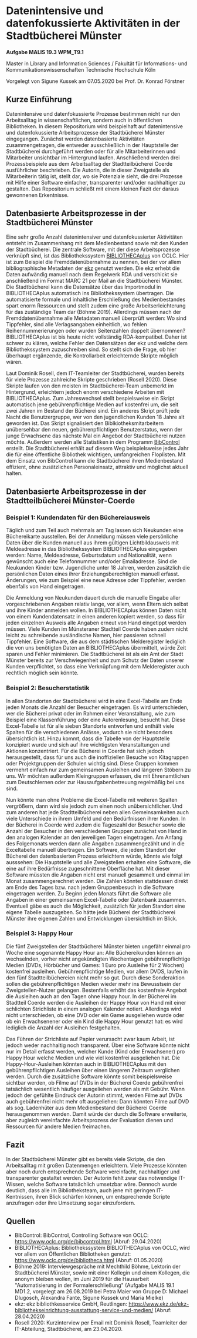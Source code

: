 # Datenintensive und datenfokussierte Aktivitäten in der Stadtbücherei Münster

**Aufgabe MALIS 19.3 WPM_T9.1**

Master in Library and Information Sciences / Fakultät für Informations- und Kommunikationswissenschaften Technische Hochschule Köln

Vorgelegt von Sigune Kussek am 07.05.2020 bei Prof. Dr. Konrad Förstner

## Kurze Einführung
Datenintensive und datenfokussierte Prozesse bestimmen nicht nur den Arbeitsalltag in wissenschaftlichen, sondern auch in öffentlichen Bibliotheken. In diesem Repositorium wird beispielhaft auf datenintensive und datenfokussierte Arbeitsprozesse der Stadtbücherei Münster eingegangen. Zunächst werden datenbasierte Aktivitäten zusammengetragen, die entweder ausschließlich in der Hauptstelle der Stadtbücherei durchgeführt werden oder für alle Mitarbeiterinnen und Mitarbeiter unsichtbar im Hintergrund laufen. Anschließend werden drei Prozessbeispiele aus dem Arbeitsalltag der Stadtteilbücherei Coerde ausführlicher beschrieben. Die Autorin, die in dieser Zweigstelle als Mitarbeiterin tätig ist, stellt dar, wo sie Potenziale sieht, die drei Prozesse mit Hilfe einer Software einfacher, transparenter und/oder nachhaltiger zu gestalten. Das Repositorium schließt mit einem kleinen Fazit der daraus gewonnenen Erkentnisse.


## Datenbasierte Arbeitsprozesse in der Stadtbücherei Münster
Eine sehr große Anzahl datenintensiver und datenfokussierter Aktivitäten entsteht im Zusammenhang mit dem Medienbestand sowie mit den Kunden der Stadtbücherei. Die zentrale Software, mit der diese Arbeitsprozesse verknüpft sind, ist das Bibliothekssystem [BIBLIOTHECAplus](https://www.oclc.org/de/bibliotheca.html) von OCLC. Hier ist zum Beispiel die Fremddatenübernahme zu nennen, bei der vor allem bibliographische Metadaten der [ekz](https://www.ekz.de/ekz-bibliothekseinrichtung-ausstattung-service-und-medien/) genutzt werden. Die ekz erhebt die Daten aufwändig manuell nach dem Regelwerk RDA und verschickt sie anschließend im Format MARC 21 per Mail an die Stadtbücherei Münster. Die Stadtbücherei kann die Datensätze über das Importmodul in BIBLIOTHECAplus automatisch ins Bibliothekssystem übertragen. Die automatisierte formale und inhaltliche Erschließung des Medienbestandes spart enorm Ressourcen und stellt zudem eine große Arbeitserleichterung für das zuständige Team dar (Böhme 2019). Allerdings müssen nach der Fremddatenübernahme alle Metadaten manuell überprüft werden: Wo sind Tippfehler, sind alle Verlagsangaben einheitlich, wo fehlen Reihennummerierungen oder wurden Seitenzahlen doppelt übernommen? BIBLIOTHECAplus ist bis heute nicht vollständig RDA-kompatibel. Daher ist schwer zu klären, welche Fehler den Datensätzen der ekz und welche dem Bibliothekssystem zuzuschreiben sind. So stellt sich die Frage, ob hier überhaupt ergänzende, die Kontrollarbeit erleichternde Skripte möglich wären.

Laut Dominik Rosell, dem IT-Teamleiter der Stadtbücherei, wurden bereits für viele Prozesse zahlreiche Skripte geschrieben (Rosell 2020). Diese Skripte laufen von den meisten im Stadtbücherei-Team unbemerkt im Hintergrund, erleichtern jedoch enorm verschiedene Arbeiten mit BIBLIOTHECAplus. Zum Jahreswechsel stellt bespielsweise ein Skript automatisch jene gebührenpflichtige Medien auf kostenfrei um, die seit zwei Jahren im Bestand der Bücherei sind. Ein anderes Skript prüft jede Nacht die Benutzergruppe, wer von den jugendlichen Kunden 18 Jahre alt geworden ist. Das Skript signalisiert den Biblkiotheksmitarbeitern unübersehbar den neuen, gebührenpflichtigen Benutzerstatus, wenn der junge Erwachsene das nächste Mal ein Angebot der Stadtbücherei nutzen möchte. Außerdem werden alle Statistiken in dem Programm [BibControl](https://www.oclc.org/de/bibcontrol.html) erstellt. Die Stadtbücherei erhält auf diesem Weg beispielsweise jedes Jahr die für eine öffentliche Bibliothek wichtigen, umfangreichen Floplisten. Mit dem Einsatz von BibControl kann die Stadtbücherei ihren Medienbestand effizient, ohne zusätzlichen Personaleinsatz, attraktiv und möglichst aktuell halten.

## Datenbasierte Arbeitsprozesse in der Stadtteilbücherei Münster-Coerde

### Beispiel 1: Kundendaten für den Büchereiausweis
Täglich und zum Teil auch mehrmals am Tag lassen sich Neukunden eine Büchereikarte ausstellen. Bei der Anmeldung müssen viele persönliche Daten über die Kunden manuell aus ihrem gültigen Lichtbildausweis mit Meldeadresse in das Bibliothekssystem BIBLIOTHECAplus eingegeben werden: Name, Meldeadresse, Geburtsdatum und Nationalität, wenn gewünscht auch eine Telefonnummer und/oder Emailadresse. Sind die Neukunden Kinder bzw. Jugendliche unter 18 Jahren, werden zusätzlich die persönlichen Daten eines ihrer Erziehungsberechtigten manuell erfasst. Änderungen, wie zum Beispiel eine neue Adresse oder Tippfehler, werden ebenfalls von Hand eingetragen.

Die Anmeldung von Neukunden dauert durch die manuelle Eingabe aller vorgeschriebenen Angaben relativ lange, vor allem, wenn Eltern sich selbst und ihre Kinder anmelden wollen. In BIBLIOTHECAplus können Daten nicht von einem Kundendatensatz in einen anderen kopiert werden, so dass für jeden einzelnen Ausweis alle Angaben erneut von Hand eingetippt werden müssen. Viele Kunden im Münsteraner Stadtteil Coerde haben zudem nicht leicht zu schreibende ausländische Namen, hier passieren schnell Tippfehler. Eine Software, die aus dem städtischen Melderegister lediglich die von uns benötigten Daten an BIBLIOTHECAplus übermittelt, würde Zeit sparen und Fehler minimieren. Die Stadtbücherei ist als ein Amt der Stadt Münster bereits zur Verschwiegenheit und zum Schutz der Daten unserer Kunden verpflichtet, so dass eine Verknüpfung mit dem Melderegister auch rechtlich möglich sein könnte.

### Beispiel 2: Besucherstatistik
In allen Standorten der Stadtbücherei wird in eine Excel-Tabelle am Ende jeden Monats die Anzahl der Besucher eingetragen. Es wird unterschieden, wer die Bücherei privat oder im Rahmen einer Veranstaltung, wie zum Beispiel eine Klassenführung oder eine Autorenlesung, besucht hat. Diese Excel-Tabelle ist für alle sieben Standorte entworfen und enthält viele Spalten für die verschiedenen Anlässe, wodurch sie nicht besonders übersichtlich ist. Hinzu kommt, dass die Tabelle von der Hauptstelle konzipiert wurde und sich auf ihre wichtigsten Veranstaltungen und Aktionen konzentriert. Für die Bücherei in Coerde hat sich jedoch herausgestellt, dass für uns auch die inoffiziellen Besuche von Kitagruppen oder Projektgruppen der Schulen wichtig sind. Diese Gruppen kommen vermehrt einfach nur zum gemeinsamen Ausleihen und längeren Stöbern zu uns. Wir möchten außerdem Kleingruppen erfassen, die mit Ehrenamtlichen zum Deutschlernen oder zur Hausaufgabenbetreuung regelmäßig bei uns sind.

Nun könnte man ohne Probleme die Excel-Tabelle mit weiteren Spalten vergrößern, dann wird sie jedoch zum einen noch unübersichtlicher. Und zum anderen hat jede Stadtteilbücherei neben allen Gemeinsamkeiten auch viele Unterschiede in ihrem Umfeld und den Bedürfnissen ihrer Kunden. In der Bücherei in Coerde wird zudem die Tageszahl der Besucher sowie die Anzahl der Besucher in den verschiedenen Gruppen zunächst von Hand in den analogen Kalender an den jeweiligen Tagen eingetragen. Am Anfang des Folgemonats werden dann alle Angaben zusammengezählt und in die Exceltabelle manuell übertragen. Ein Software, die jedem Standort der Bücherei den datenbasierten Prozess erleichtern würde, könnte wie folgt ausssehen: Die Hauptstelle und alle Zweigstellen erhalten eine Software, die eine auf ihre Bedürfnisse zugeschnittene Oberfläche hat. Mit dieser Software müssten die Angaben nicht erst manuell gesammelt und einmal im Monat zusammengerechnet werden. Die Zahlen könnten stattdessen direkt am Ende des Tages bzw. nach jedem Gruppenbesuch in die Software eingetragen werden. Zu Beginn jeden Monats führt die Software alle Angaben in einer gemeinsamen Excel-Tabelle oder Datenbank zusammen. Eventuell gäbe es auch die Möglichkeit, zusätzlich für jeden Standort eine eigene Tabelle auszugeben. So hätte jede Bücherei der Stadtbücherei Münster ihre eigenen Zahlen und Entwicklungen übersichtlich im Blick.

### Beispiel 3: Happy Hour
Die fünf Zweigstellen der Stadtbücherei Münster bieten ungefähr einmal pro Woche eine sogenannte Happy Hour an: Alle Büchereikunden können an wechselnden, vorher nicht angekündigten Wochentagen gebührenpflichtige Medien (DVDs, Hörbücher und Games: 1 Euro pro Ausleihe für 2 Wochen) kostenfrei ausleihen. Gebührenpflichtige Medien, vor allem DVDS, laufen in den fünf Stadtteilbüchereien nicht mehr so gut. Durch diese Sonderaktion sollen die gebührenpflichtigen Medien wieder mehr ins Bewusstsein der Zweigstellen-Nutzer gelangen. Bestenfalls erhöht das kostenfreie Angebot die Ausleihen auch an den Tagen ohne Happy hour. In der Bücherei im Stadtteil Coerde werden die Ausleihen der Happy Hour von Hand mit einer schlichten Strichliste in einem analogen Kalender notiert. Allerdings wird nicht unterschieden, ob eine DVD oder ein Game ausgeliehen wurde oder ob ein Erwachsenener oder ein Kind die Happy Hour genutzt hat: es wird lediglich die Anzahl der Ausleihen festgehalten.

Das Führen der Strichliste auf Papier verursacht zwar kaum Arbeit, ist jedoch weder nachhaltig noch transparent. Über eine Software könnte nicht nur im Detail erfasst werden, welcher Kunde (Kind oder Erwachsener) pro Happy Hour welche Medien und wie viel kostenfrei ausgeliehen hat. Die Happy-Hour-Ausleihen könnten auch in BIBLIOTHECAplus mit den gebührenpflichtigen Ausleihen über einen längeren Zeitraum verglichen werden. Durch die zusätzliche Software könnte somit beispielsweise sichtbar werden, ob Filme auf DVDs in der Bücherei Coerde gebührenfrei tatsächlich wesentlich häufiger ausgeliehen werden als mit Gebühr. Wenn jedoch der gefühlte Eindruck der Autorin stimmt, werden Filme auf DVDs auch gebührenfrei nicht mehr oft ausgeliehen: Dann könnten Filme auf DVD als sog. Ladenhüter aus dem Medienbestand der Bücherei Coerde herausgenommen werden. Damit würde der durch die Software erweiterte, aber zugleich vereinfachte Arbeitsprozess der Evaluation dienen und Ressourcen für andere Medien freimachen.

## Fazit
In der Stadtbücherei Münster gibt es bereits viele Skripte, die den Arbeitsalltag mit großen Datenmengen erleichtern. Viele Prozesse könnten aber noch durch entsprechende Software vereinfacht, nachhaltiger und transparenter gestaltet werden. Der Autorin fehlt zwar das notwendige IT-Wissen, welche Software tatsächlich umsetzbar wäre. Dennoch wurde deutlich, dass alle im Bibliotheksteam, auch jene mit geringen IT-Kentnissen, ihren Blick schärfen können, um entsprechende Scripte anzufragen oder ihre Umsetzung sogar einzufordern.

## Quellen
* BibControl: BibControl, Controlling Software von OCLC: https://www.oclc.org/de/bibcontrol.html (Abruf: 29.04.2020)
* BIBLIOTHECAplus: Bibliothekssystem BIBLIOTHECAplus von OCLC, wird vor allem von Öffentlichen Bibliotheken genutzt: https://www.oclc.org/de/bibliotheca.html (Abruf: 01.05.2020)
* Böhme 2019: Interviewgespräche mit Mechthild Böhme, Lektorin der Stadtbücherei Münster, sowie mit einer Kollegin und einem Kollegen, die anonym bleiben wollen, im Juni 2019 für die Hausarbeit "Automatisierung in der Formalerschließung" (Aufgabe MALIS 19.1 MD1.2, vorgelegt am 26.08.2019 bei Petra Maier von Gruppe D: Michael Dlugosch, Alexandra Fante, Sigune Kussek und Maria Mielke)
* ekz: ekz bibliothkesservice GmbH, Reutlingen: https://www.ekz.de/ekz-bibliothekseinrichtung-ausstattung-service-und-medien/ (Abruf: 28.04.2020)
* Rosell 2020: Kurzinterview per Email mit Dominik Rosell, Teamleiter der IT-Abteilung, Stadtbücherei, am 23.04.2020.
